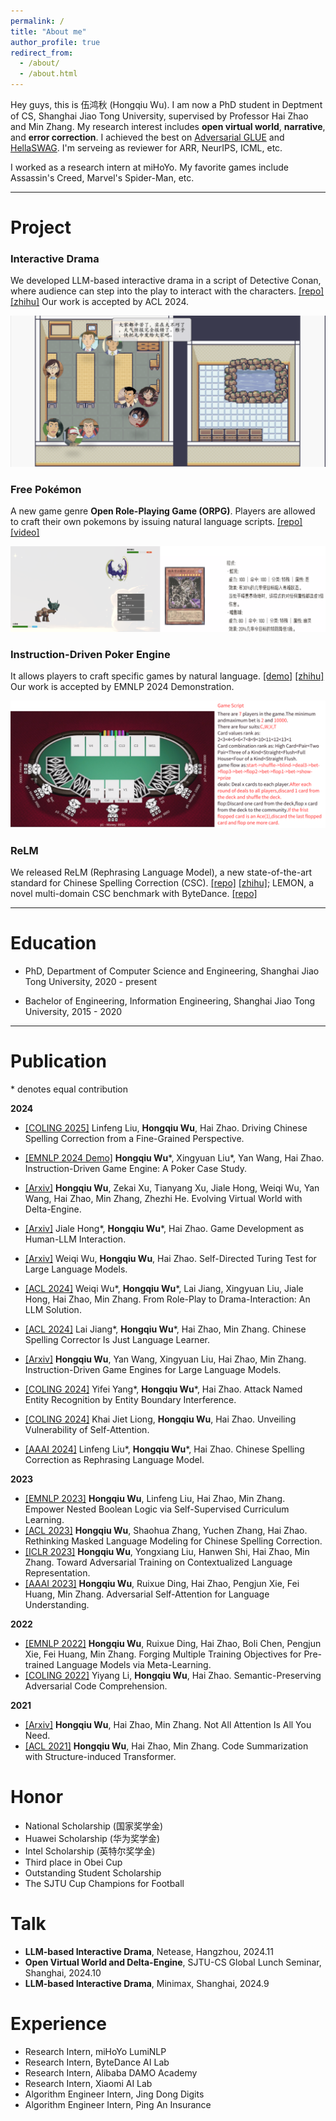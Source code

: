 ```yaml
---
permalink: /
title: "About me"
author_profile: true
redirect_from: 
  - /about/
  - /about.html
---
```


Hey guys, this is 伍鸿秋 (Hongqiu Wu). I am now a PhD student in Deptment of CS, Shanghai Jiao Tong University, supervised by Professor Hai Zhao and Min Zhang.
My research interest includes **open virtual world**, **narrative**, and **error correction**. I achieved the best on [Adversarial GLUE](https://adversarialglue.github.io) and [HellaSWAG](https://leaderboard.allenai.org/hellaswag/submissions/public). I'm serveing as reviewer for ARR, NeurIPS, ICML, etc.

I worked as a research intern at miHoYo.
My favorite games include Assassin's Creed, Marvel's Spider-Man, etc.

---
# Project

### Interactive Drama

We developed LLM-based interactive drama in a script of Detective Conan, where audience can step into the play to interact with the characters. [[repo]](https://github.com/gingasan/interactive-drama) [[zhihu]](https://zhuanlan.zhihu.com/p/698845230) Our work is accepted by ACL 2024.

![](screen.png)



### Free Pokémon

A new game genre **Open Role-Playing Game (ORPG)**. Players are allowed to craft their own pokemons by issuing natural language scripts. [[repo]](https://github.com/gingasan/delta-engine/tree/main/delta-pokemon) [[video]](https://www.bilibili.com/video/BV1FtYkehEHF)

![](frpm.png)



### Instruction-Driven Poker Engine

It allows players to craft specific games by natural language. [[demo]](https://www.bilibili.com/video/BV1dA4m1w7xr/?spm_id_from=333.999.0.0&vd_source=e0570b35759018455d30551c1e16a676) [[zhihu]](https://zhuanlan.zhihu.com/p/690984411) Our work is accepted by EMNLP 2024 Demonstration.

![](dt.jpg)



### ReLM

We released ReLM (Rephrasing Language Model), a new state-of-the-art standard for Chinese Spelling Correction (CSC). [[repo]](https://github.com/gingasan/lemon) [[zhihu]](https://zhuanlan.zhihu.com/p/666826419); LEMON, a novel multi-domain CSC benchmark with ByteDance. [[repo]](https://github.com/gingasan/lemon)

---

# Education

* PhD, Department of Computer Science and Engineering, Shanghai Jiao Tong University, 2020 - present

* Bachelor of Engineering, Information Engineering, Shanghai Jiao Tong University, 2015 - 2020

---

# Publication

\* denotes equal contribution

**2024**

* [[COLING 2025]]() Linfeng Liu, **Hongqiu Wu**, Hai Zhao. Driving Chinese Spelling Correction from a Fine-Grained Perspective.

* [[EMNLP 2024 Demo]](https://arxiv.org/pdf/2404.00276) **Hongqiu Wu**\*, Xingyuan Liu\*, Yan Wang, Hai Zhao. Instruction-Driven Game Engine: A Poker Case Study.
* [[Arxiv]](https://arxiv.org/pdf/2408.05842) **Hongqiu Wu**, Zekai Xu, Tianyang Xu, Jiale Hong, Weiqi Wu, Yan Wang, Hai Zhao, Min Zhang, Zhezhi He. Evolving Virtual World with Delta-Engine.
* [[Arxiv]](https://arxiv.org/pdf/2408.09386) Jiale Hong\*, **Hongqiu Wu**\*, Hai Zhao. Game Development as Human-LLM Interaction.
* [[Arxiv]](https://arxiv.org/pdf/2408.09853) Weiqi Wu, **Hongqiu Wu**, Hai Zhao. Self-Directed Turing Test for Large Language Models.
* [[ACL 2024]](https://arxiv.org/pdf/2405.14231) Weiqi Wu\*, **Hongqiu Wu**\*, Lai Jiang, Xingyuan Liu, Jiale Hong, Hai Zhao, Min Zhang. From Role-Play to Drama-Interaction: An LLM Solution.
* [[ACL 2024]](https://aclanthology.org/2024.findings-acl.413.pdf) Lai Jiang\*, **Hongqiu Wu**\*, Hai Zhao, Min Zhang. Chinese Spelling Corrector Is Just Language Learner.
* [[Arxiv]](https://arxiv.org/pdf/2404.00276) **Hongqiu Wu**, Yan Wang, Xingyuan Liu, Hai Zhao, Min Zhang. Instruction-Driven Game Engines for Large Language Models.
* [[COLING 2024]](https://arxiv.org/pdf/2305.05253) Yifei Yang\*, **Hongqiu Wu**\*, Hai Zhao. Attack Named Entity Recognition by Entity Boundary Interference.
* [[COLING 2024]](https://arxiv.org/pdf/2402.16470) Khai Jiet Liong, **Hongqiu Wu**, Hai Zhao. Unveiling Vulnerability of Self-Attention.
* [[AAAI 2024]](https://arxiv.org/pdf/2308.08796) Linfeng Liu\*, **Hongqiu Wu**\*, Hai Zhao. Chinese Spelling Correction as Rephrasing Language Model.

**2023**

* [[EMNLP 2023]](https://aclanthology.org/2023.emnlp-main.847.pdf) **Hongqiu Wu**, Linfeng Liu, Hai Zhao, Min Zhang. Empower Nested Boolean Logic via Self-Supervised Curriculum Learning.
* [[ACL 2023]](https://aclanthology.org/2023.acl-long.600.pdf) **Hongqiu Wu**, Shaohua Zhang, Yuchen Zhang, Hai Zhao. Rethinking Masked Language Modeling for Chinese Spelling Correction. 
* [[ICLR 2023]](https://arxiv.org/pdf/2305.04557.pdf) **Hongqiu Wu**, Yongxiang Liu, Hanwen Shi, Hai Zhao, Min Zhang. Toward Adversarial Training on Contextualized Language Representation.
* [[AAAI 2023]](https://arxiv.org/pdf/2206.12608) **Hongqiu Wu**, Ruixue Ding, Hai Zhao, Pengjun Xie, Fei Huang, Min Zhang. Adversarial Self-Attention for Language Understanding.

**2022**

* [[EMNLP 2022]](https://aclanthology.org/2022.findings-emnlp.482.pdf) **Hongqiu Wu**, Ruixue Ding, Hai Zhao, Boli Chen, Pengjun Xie, Fei Huang, Min Zhang. Forging Multiple Training Objectives for Pre-trained Language Models via Meta-Learning.
* [[COLING 2022]](https://aclanthology.org/2022.coling-1.267.pdf) Yiyang Li, **Hongqiu Wu**, Hai Zhao. Semantic-Preserving Adversarial Code Comprehension.

**2021**

* [[Arxiv]](https://arxiv.org/pdf/2104.04692) **Hongqiu Wu**, Hai Zhao, Min Zhang. Not All Attention Is All You Need.
* [[ACL 2021]](https://aclanthology.org/2021.findings-acl.93.pdf) **Hongqiu Wu**, Hai Zhao, Min Zhang. Code Summarization with Structure-induced Transformer.

# Honor
* National Scholarship (国家奖学金)
* Huawei Scholarship (华为奖学金)
* Intel Scholarship (英特尔奖学金)
* Third place in Obei Cup
* Outstanding Student Scholarship
* The SJTU Cup Champions for Football

# Talk

* **LLM-based Interactive Drama**, Netease, Hangzhou, 2024.11
* **Open Virtual World and Delta-Engine**, SJTU-CS Global Lunch Seminar, Shanghai, 2024.10
* **LLM-based Interactive Drama**, Minimax, Shanghai, 2024.9

# Experience
* Research Intern, miHoYo LumiNLP
* Research Intern, ByteDance AI Lab
* Research Intern, Alibaba DAMO Academy
* Research Intern, Xiaomi AI Lab
* Algorithm Engineer Intern, Jing Dong Digits
* Algorithm Engineer Intern, Ping An Insurance
